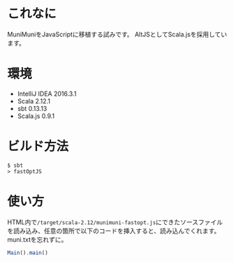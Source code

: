 # これなに
MuniMuniをJavaScriptに移植する試みです。
AltJSとしてScala.jsを採用しています。

# 環境
- IntelliJ IDEA 2016.3.1
- Scala 2.12.1
- sbt 0.13.13
- Scala.js 0.9.1

# ビルド方法

```
$ sbt
> fastOptJS
```

# 使い方
HTML内で`/target/scala-2.12/munimuni-fastopt.js`にできたソースファイルを読み込み、任意の箇所で以下のコードを挿入すると、読み込んでくれます。muni.txtを忘れずに。

```javascript
Main().main()
```
